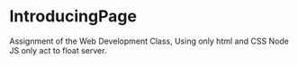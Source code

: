 # IntroducingPage
Assignment of the Web Development Class, Using only html and CSS
Node JS only act to float server.
